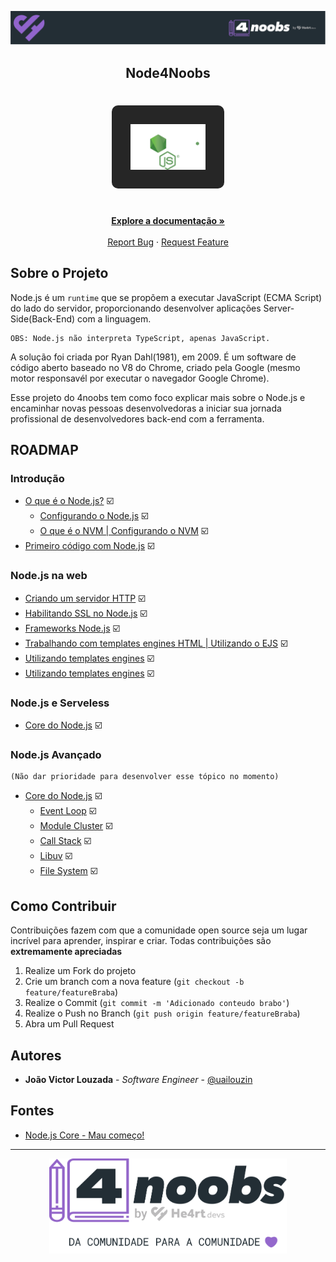 <!-- Logo 4noobs -->

<p align="center">
  <a href="https://github.com/he4rt/4noobs" target="_blank">
    <img src=".github/header_4noobs.svg">
  </a>
</p>

<!-- Title -->

<p align="center">
  <h2 align="center">Node4Noobs</h2>

  <h1 align="center"><img style="background-color:#262626; padding: 30px;border-radius: 10px;"src=".github/logo.svg" alt="Imagem da logomarca do NodeJS, um runtime JavaScript" width="120"></h1>
  
  <p align="center">
    <br />
    <a target="_blank" href="https://nodejs.org/en/docs/"><strong>Explore a documentação »</strong></a>
    <br />
    <br />
    <a href="https://github.com/louzada01/node4noobs/issues">Report Bug</a>
    ·
    <a href="https://github.com/louzada01/node4noobs/issues">Request Feature</a>
  </p>
</p>
    
 <!-- ABOUT THE PROJECT -->

## Sobre o Projeto

Node.js é um `runtime` que se propõem a executar JavaScript (ECMA Script) do lado do servidor, proporcionando desenvolver aplicações Server-Side(Back-End) com a linguagem. 

```
OBS: Node.js não interpreta TypeScript, apenas JavaScript.
```

A solução foi criada por Ryan Dahl(1981), em 2009. É um software de código aberto baseado no V8 do Chrome, criado pela Google (mesmo motor responsavél por executar o navegador Google Chrome). 

Esse projeto do 4noobs tem como foco explicar mais sobre o Node.js e encaminhar novas pessoas desenvolvedoras a iniciar sua jornada profissional de desenvolvedores back-end com a ferramenta.

<!-- ROADMAP OF PROJECT -->

## ROADMAP

### Introdução

- [O que é o Node.js?](/Content/1-Intro/Intro.md) ☑️ 
  - [Configurando o Node.js](/) ☑️
  - [O que é o NVM | Configurando o NVM](/) ☑️
- [Primeiro código com Node.js](/) ☑️

### Node.js na web
- [Criando um servidor HTTP](/) ☑️
- [Habilitando SSL no Node.js](/) ☑️
- [Frameworks Node.js](/) ☑️
- [Trabalhando com templates engines HTML | Utilizando o EJS](/) ☑️
- [Utilizando templates engines](/) ☑️
- [Utilizando templates engines](/) ☑️
 
### Node.js e Serveless
- [Core do Node.js](/) ☑️
### Node.js Avançado
```
(Não dar prioridade para desenvolver esse tópico no momento)
```
- [Core do Node.js](/) ☑️
  - [Event Loop](/) ☑️
  - [Module Cluster](/) ☑️
  - [Call Stack](/) ☑️
  - [Libuv](/) ☑️
  - [File System](/) ☑️
  
<!-- CONTRIBUTING -->

## Como Contribuir

Contribuições fazem com que a comunidade open source seja um lugar incrível para aprender, inspirar e criar. Todas contribuições
são **extremamente apreciadas**

1. Realize um Fork do projeto
2. Crie um branch com a nova feature (`git checkout -b feature/featureBraba`)
3. Realize o Commit (`git commit -m 'Adicionado conteudo brabo'`)
4. Realize o Push no Branch (`git push origin feature/featureBraba`)
5. Abra um Pull Request

## Autores

- **João Victor Louzada** - _Software Engineer_ - [@uailouzin](https://twitter.com/uailouzin)


## Fontes

- [Node.js Core - Mau começo!](https://medium.com/collabcode/node-js-core-mau-come%C3%A7o-780d5cfa6e8b)

---

<p align="center">
  <a href="https://github.com/he4rt/4noobs" target="_blank">
    <img src=".github/footer_4noobs.svg" width="380">
  </a>
</p>
